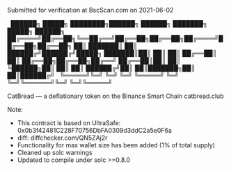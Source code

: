 Submitted for verification at BscScan.com on 2021-06-02

&nbsp;&nbsp;██████╗ █████╗ ████████╗██████╗ ██████╗ ███████╗ █████╗ ██████╗ 
 ██╔════╝██╔══██╗╚══██╔══╝██╔══██╗██╔══██╗██╔════╝██╔══██╗██╔══██╗
 ██║     ███████║   ██║   ██████╔╝██████╔╝█████╗  ███████║██║  ██║
 ██║     ██╔══██║   ██║   ██╔══██╗██╔══██╗██╔══╝  ██╔══██║██║  ██║
 ╚██████╗██║  ██║   ██║   ██████╔╝██║  ██║███████╗██║  ██║██████╔╝
&nbsp;&nbsp;╚═════╝╚═╝  ╚═╝   ╚═╝   ╚═════╝ ╚═╝  ╚═╝╚══════╝╚═╝  ╚═╝╚═════╝ 

CatBread — a deflationary token on the Binance Smart Chain
catbread.club

Note:
  - This contract is based on UltraSafe: 0x0b3f42481C228F70756DbFA0309d3ddC2a5e0F6a
  - diff: diffchecker.com/QN5ZAj2r
  - Functionality for max wallet size has been added (1% of total supply)
  - Cleaned up solc warnings
  - Updated to compile under solc >=0.8.0
